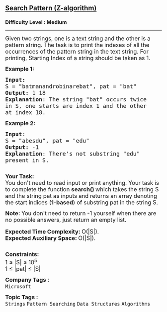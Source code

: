 <h2><a href="https://www.geeksforgeeks.org/problems/search-pattern-z-algorithm--141631/1">Search Pattern (Z-algorithm)</a></h2><h3>Difficulty Level : Medium</h3><hr><div class="problems_problem_content__Xm_eO"><p><span style="font-size:18px">Given two strings, one is a text string and the other is a pattern string. The task is to print the indexes of all the occurrences of the pattern&nbsp;string in the text string. For printing, Starting Index of a string should be taken as&nbsp;1.</span></p>

<p><span style="font-size:18px"><strong>Example 1:</strong></span></p>

<pre><span style="font-size:18px"><strong>Input:</strong>
S = "batmanandrobinarebat", pat = "bat"
<strong>Output:</strong> 1 18
<strong>Explanation</strong>: The string "bat" occurs twice
in S, one starts are index 1 and the other
at index 18. </span>
</pre>

<p><span style="font-size:18px"><strong>Example 2:</strong></span></p>

<pre><span style="font-size:18px"><strong>Input</strong>: 
S = "abesdu", pat = "edu"
<strong>Output:</strong> -1
<strong>Explanation</strong>: There's not substring "edu"
present in S.</span>
</pre>

<p><br>
<span style="font-size:18px"><strong>Your Task:</strong><br>
You don't need to read input or print anything. Your task is to complete the function&nbsp;<strong>search()&nbsp;</strong>which takes the string S and the string pat as inputs and returns an array denoting the start indices (<strong>1-based</strong>)&nbsp;of substring pat in the string S.&nbsp;</span></p>

<p><span style="font-size:18px"><strong>Note: </strong>You don't need to return -1 yourself when there are no possible answers, just return an empty list.</span><br>
<br>
<span style="font-size:18px"><strong>Expected Time Complexity:&nbsp;</strong>O(|S|).<br>
<strong>Expected Auxiliary Space:&nbsp;</strong>O(|S|).</span></p>

<p><br>
<span style="font-size:18px"><strong>Constraints:</strong><br>
1 ≤ |S| ≤ 10<sup>5</sup><br>
1 ≤ |pat| ≤ |S|</span></p>
</div><p><span style=font-size:18px><strong>Company Tags : </strong><br><code>Microsoft</code>&nbsp;<br><p><span style=font-size:18px><strong>Topic Tags : </strong><br><code>Strings</code>&nbsp;<code>Pattern Searching</code>&nbsp;<code>Data Structures</code>&nbsp;<code>Algorithms</code>&nbsp;